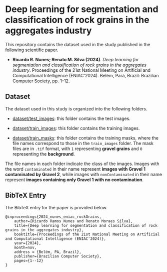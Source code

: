 # Deep learning for segmentation and classification of rock grains in the aggregates industry

This repository contains the dataset used in the study published in the following scientific paper.

- **Ricardo R. Nunes; Renato M. Silva (2024)**. *Deep learning for segmentation and classification of rock grains in the aggregates industry*. Proceedings of the 21st National Meeting on Artificial and Computational Intelligence (ENIAC'2024). Belém, Pará, Brazil: Brazilian Computer Society, pp. 1–12.

## Dataset

The dataset used in this study is organized into the following folders. 

- [dataset/test_images](./dataset/test_images): this folder contains the test images.

- [dataset/train_images](./dataset/train_images): this folder contains the training images.

- [dataset/train_masks](./dataset/train_masks): this folder contains the training masks, where the file names correspond to those in the `train_images` folder. The mask files are in `.tif` format, with `1` representing **gravel grains** and `0` representing the **background**. 

The file names in each folder indicate the class of the images. Images with the word `contaminated` in their name represent **images with Gravel 1 contaminated by Gravel 2**, while images with `nonContaminated` in their name represent **images containing only Gravel 1 with no contamination**.
  
## BibTeX Entry

The BibTeX entry for the paper is provided below.

```
@inproceedings{2024_nunes_eniac_rockGrains,
	author={Ricardo Ramos Nunes and Renato Moraes Silva},
	title={Deep learning for segmentation and classification of rock grains in the aggregates industry},
	booktitle={Proceedings of the 21st National Meeting on Artificial and Computational Intelligence (ENIAC'2024)}, 
	year={2024},
	month=nov,
	address = {Belém, PA, Brazil},
	publisher={Brazilian Computer Society},
	pages={1--12}
}
```






